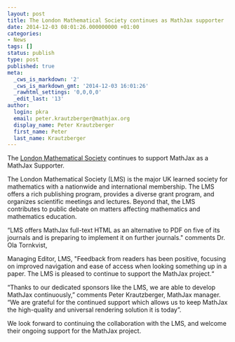 ```yaml
---
layout: post
title: The London Mathematical Society continues as MathJax supporter
date: 2014-12-03 08:01:26.000000000 +01:00
categories:
- News
tags: []
status: publish
type: post
published: true
meta:
  _cws_is_markdown: '2'
  _cws_is_markdown_gmt: '2014-12-03 16:01:26'
  _rawhtml_settings: '0,0,0,0'
  _edit_last: '13'
author:
  login: pkra
  email: peter.krautzberger@mathjax.org
  display_name: Peter Krautzberger
  first_name: Peter
  last_name: Krautzberger
---
```


The [London Mathematical Society](https://lms.ac.uk/) continues to support MathJax as a MathJax Supporter.

The London Mathematical Society (LMS) is the major UK learned society for mathematics with a nationwide and international membership. The LMS offers a rich publishing program, provides a diverse grant program, and organizes scientific meetings and lectures. Beyond that, the LMS  contributes to public debate on matters affecting mathematics and mathematics education.

“LMS offers MathJax full-text HTML as an alternative to PDF on five of its journals and is preparing to implement it on further journals." comments Dr. Ola Tornkvist,

Managing Editor, LMS, "Feedback from readers has been positive, focusing on improved navigation and ease of access when looking something up in a paper. The LMS is pleased to continue to support the MathJax project.“

“Thanks to our dedicated sponsors like the LMS, we are able to develop MathJax continuously,” comments Peter Krautzberger, MathJax manager. “We are grateful for the continued support which allows us to keep MathJax the high-quality and universal rendering solution it is today”.

We look forward to continuing the collaboration with the LMS, and welcome their ongoing support for the MathJax project.
